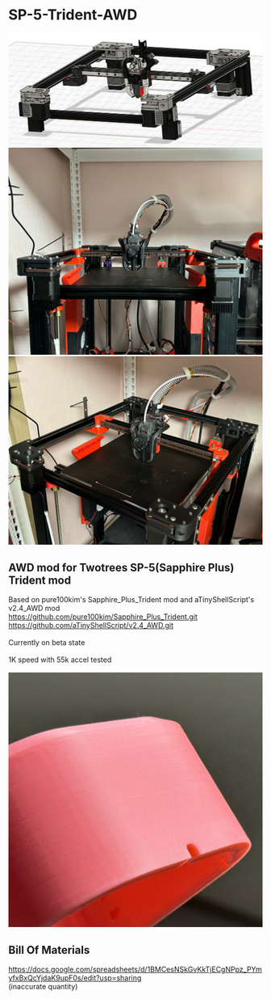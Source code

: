 # SP-5-Trident-AWD

<p align="center">
  <img src="assembly overview.png">
  <img src="1.jpg">
  <img src="2.jpg">
</p>

## AWD mod for Twotrees SP-5(Sapphire Plus) Trident mod
  Based on pure100kim's Sapphire_Plus_Trident mod and aTinyShellScript's v2.4_AWD mod <br>
  https://github.com/pure100kim/Sapphire_Plus_Trident.git<br>
  https://github.com/aTinyShellScript/v2.4_AWD.git<br><br>
  Currently on beta state <br><br>
  1K speed with 55k accel tested <br>
  <br>
  <img src="3.JPEG">
  
## Bill Of Materials
  https://docs.google.com/spreadsheets/d/1BMCesNSkGvKkTjECgNPpz_PYmyfxBxQcYjdaK9upF0s/edit?usp=sharing <br>
  (inaccurate quantity)
